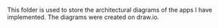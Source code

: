 This folder is used to store the architectural diagrams of the apps I have implemented.
The diagrams were created on draw.io.
